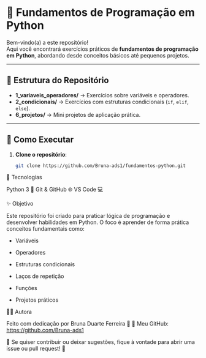# 🐍 Fundamentos de Programação em Python  

Bem-vindo(a) a este repositório!  
Aqui você encontrará exercícios práticos de **fundamentos de programação em Python**, abordando desde conceitos básicos até pequenos projetos.  

---

## 📂 Estrutura do Repositório  

- **1_variaveis_operadores/** → Exercícios sobre variáveis e operadores.  
- **2_condicionais/** → Exercícios com estruturas condicionais (`if`, `elif`, `else`).  
- **6_projetos/** → Mini projetos de aplicação prática.  

---

## 🚀 Como Executar  

1. **Clone o repositório**:
   ```bash
   git clone https://github.com/Bruna-ads1/fundamentos-python.git

📖 Tecnologias

Python 3 🐍
Git & GitHub 🌐
VS Code 💻

✨ Objetivo

Este repositório foi criado para praticar lógica de programação e desenvolver habilidades em Python.
O foco é aprender de forma prática conceitos fundamentais como:

- Variáveis

- Operadores

- Estruturas condicionais

- Laços de repetição

- Funções

- Projetos práticos

👩‍💻 Autora

Feito com dedicação por Bruna Duarte Ferreira 💜
🔗 Meu GitHub: https://github.com/Bruna-ads1

📌 Se quiser contribuir ou deixar sugestões, fique à vontade para abrir uma issue ou pull request! 🚀